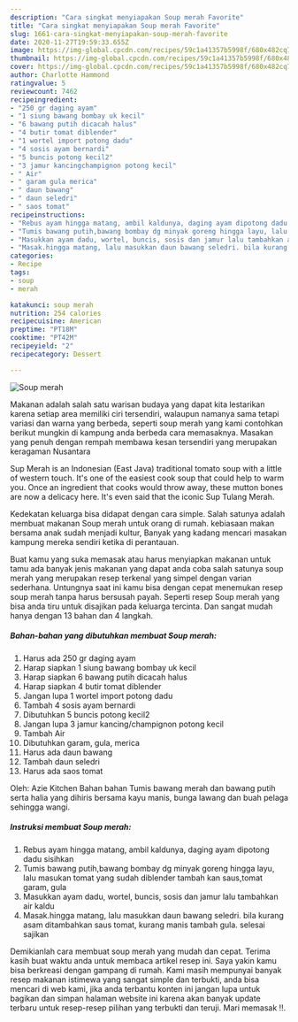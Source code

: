 ```yaml
---
description: "Cara singkat menyiapakan Soup merah Favorite"
title: "Cara singkat menyiapakan Soup merah Favorite"
slug: 1661-cara-singkat-menyiapakan-soup-merah-favorite
date: 2020-11-27T19:59:33.655Z
image: https://img-global.cpcdn.com/recipes/59c1a41357b5998f/680x482cq70/soup-merah-foto-resep-utama.jpg
thumbnail: https://img-global.cpcdn.com/recipes/59c1a41357b5998f/680x482cq70/soup-merah-foto-resep-utama.jpg
cover: https://img-global.cpcdn.com/recipes/59c1a41357b5998f/680x482cq70/soup-merah-foto-resep-utama.jpg
author: Charlotte Hammond
ratingvalue: 5
reviewcount: 7462
recipeingredient:
- "250 gr daging ayam"
- "1 siung bawang bombay uk kecil"
- "6 bawang putih dicacah halus"
- "4 butir tomat diblender"
- "1 wortel import potong dadu"
- "4 sosis ayam bernardi"
- "5 buncis potong kecil2"
- "3 jamur kancingchampignon potong kecil"
- " Air"
- " garam gula merica"
- " daun bawang"
- " daun seledri"
- " saos tomat"
recipeinstructions:
- "Rebus ayam hingga matang, ambil kaldunya, daging ayam dipotong dadu sisihkan"
- "Tumis bawang putih,bawang bombay dg minyak goreng hingga layu, lalu masukan tomat yang sudah diblender tambah kan saus,tomat garam, gula"
- "Masukkan ayam dadu, wortel, buncis, sosis dan jamur lalu tambahkan air kaldu"
- "Masak.hingga matang, lalu masukkan daun bawang seledri. bila kurang asam ditambahkan saus tomat, kurang manis tambah gula. selesai sajikan"
categories:
- Recipe
tags:
- soup
- merah

katakunci: soup merah 
nutrition: 254 calories
recipecuisine: American
preptime: "PT18M"
cooktime: "PT42M"
recipeyield: "2"
recipecategory: Dessert

---
```



![Soup merah](https://img-global.cpcdn.com/recipes/59c1a41357b5998f/680x482cq70/soup-merah-foto-resep-utama.jpg)

Makanan adalah salah satu warisan budaya yang dapat kita lestarikan karena setiap area memiliki ciri tersendiri, walaupun namanya sama tetapi variasi dan warna yang berbeda, seperti soup merah yang kami contohkan berikut mungkin di kampung anda berbeda cara memasaknya. Masakan yang penuh dengan rempah membawa kesan tersendiri yang merupakan keragaman Nusantara

Sup Merah is an Indonesian (East Java) traditional tomato soup with a little of western touch. It&#39;s one of the easiest cook soup that could help to warm you. Once an ingredient that cooks would throw away, these mutton bones are now a delicacy here. It&#39;s even said that the iconic Sup Tulang Merah.

Kedekatan keluarga bisa didapat dengan cara simple. Salah satunya adalah membuat makanan Soup merah untuk orang di rumah. kebiasaan makan bersama anak sudah menjadi kultur, Banyak yang kadang mencari masakan kampung mereka sendiri ketika di perantauan.

Buat kamu yang suka memasak atau harus menyiapkan makanan untuk tamu ada banyak jenis makanan yang dapat anda coba salah satunya soup merah yang merupakan resep terkenal yang simpel dengan varian sederhana. Untungnya saat ini kamu bisa dengan cepat menemukan resep soup merah tanpa harus bersusah payah.
Seperti resep Soup merah yang bisa anda tiru untuk disajikan pada keluarga tercinta. Dan sangat mudah hanya dengan 13 bahan dan 4 langkah.


<!--inarticleads1-->

##### Bahan-bahan yang dibutuhkan membuat Soup merah:

1. Harus ada 250 gr daging ayam
1. Harap siapkan 1 siung bawang bombay uk kecil
1. Harap siapkan 6 bawang putih dicacah halus
1. Harap siapkan 4 butir tomat diblender
1. Jangan lupa 1 wortel import potong dadu
1. Tambah 4 sosis ayam bernardi
1. Dibutuhkan 5 buncis potong kecil2
1. Jangan lupa 3 jamur kancing/champignon potong kecil
1. Tambah  Air
1. Dibutuhkan  garam, gula, merica
1. Harus ada  daun bawang
1. Tambah  daun seledri
1. Harus ada  saos tomat


Oleh: Azie Kitchen Bahan bahan Tumis bawang merah dan bawang putih serta halia yang dihiris bersama kayu manis, bunga lawang dan buah pelaga sehingga wangi. 

<!--inarticleads2-->

##### Instruksi membuat  Soup merah:

1. Rebus ayam hingga matang, ambil kaldunya, daging ayam dipotong dadu sisihkan
1. Tumis bawang putih,bawang bombay dg minyak goreng hingga layu, lalu masukan tomat yang sudah diblender tambah kan saus,tomat garam, gula
1. Masukkan ayam dadu, wortel, buncis, sosis dan jamur lalu tambahkan air kaldu
1. Masak.hingga matang, lalu masukkan daun bawang seledri. bila kurang asam ditambahkan saus tomat, kurang manis tambah gula. selesai sajikan




Demikianlah cara membuat soup merah yang mudah dan cepat. Terima kasih buat waktu anda untuk membaca artikel resep ini. Saya yakin kamu bisa berkreasi dengan gampang di rumah. Kami masih mempunyai banyak resep makanan istimewa yang sangat simple dan terbukti, anda bisa mencari di web kami, jika anda terbantu konten ini jangan lupa untuk bagikan dan simpan halaman website ini karena akan banyak update terbaru untuk resep-resep pilihan yang terbukti dan teruji. Mari memasak !!. 
